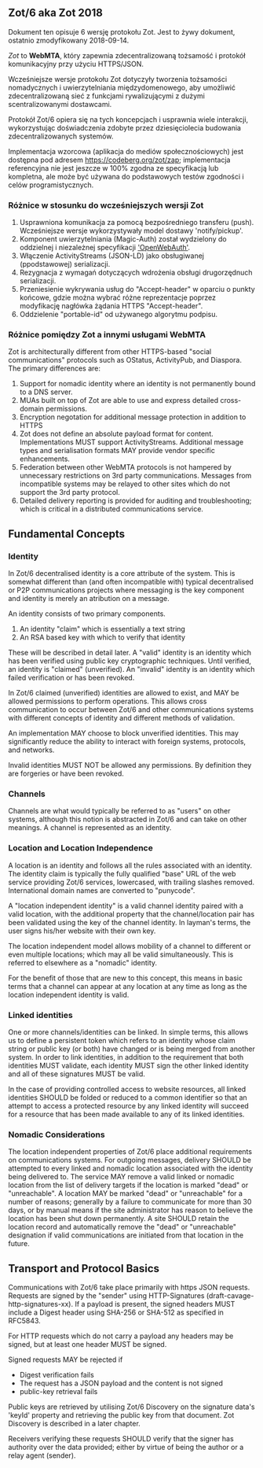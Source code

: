 ## Zot/6 aka Zot 2018

Dokument ten opisuje 6 wersję protokołu Zot. Jest to żywy dokument, ostatnio zmodyfikowany 2018-09-14.

*Zot* to **WebMTA**, który zapewnia zdecentralizowaną tożsamość i protokół komunikacyjny przy użyciu HTTPS/JSON. 

Wcześniejsze wersje protokołu Zot dotyczyły tworzenia tożsamości nomadycznych i uwierzytelniania międzydomenowego, aby umożliwić zdecentralizowaną sieć z funkcjami rywalizującymi z dużymi scentralizowanymi dostawcami.

Protokół Zot/6 opiera się na tych koncepcjach i usprawnia wiele interakcji, wykorzystując doświadczenia zdobyte przez dziesięciolecia budowania zdecentralizowanych systemów.

Implementacja wzorcowa (aplikacja do mediów społecznościowych) jest dostępna pod adresem https://codeberg.org/zot/zap; implementacja referencyjna nie jest jeszcze w 100% zgodna ze specyfikacją lub kompletna, ale może być używana do podstawowych testów zgodności i celów programistycznych. 

### Różnice w stosunku do wcześniejszych wersji Zot

1. Usprawniona komunikacja za pomocą bezpośredniego transferu (push). Wcześniejsze wersje wykorzystywały model dostawy 'notify/pickup'.
2. Komponent uwierzytelniania (Magic-Auth) został wydzielony do oddzielnej i niezależnej specyfikacji ['OpenWebAuth'](spec/OpenWebAuth/Home.md).
3. Włączenie ActivityStreams (JSON-LD) jako obsługiwanej (ppodstawowej) serializacji.
4. Rezygnacja z wymagań dotyczących wdrożenia obsługi drugorzędnuch serializacji.
5. Przeniesienie wykrywania usług do "Accept-header" w oparciu o punkty końcowe, gdzie można wybrać różne reprezentacje poprzez modyfikację nagłówka żądania HTTPS "Accept-header". 
6. Oddzielenie "portable-id" od używanego algorytmu podpisu.

### Różnice pomiędzy Zot a innymi usługami WebMTA

Zot is architecturally different from other HTTPS-based "social communications" protocols such as OStatus, ActivityPub, and Diaspora. The primary differences are:

1. Support for nomadic identity where an identity is not permanently bound to a DNS server.
2. MUAs built on top of Zot are able to use and express detailed cross-domain permissions.
3. Encryption negotation for additional message protection in addition to HTTPS
4. Zot does not define an absolute payload format for content. Implementations MUST support ActivityStreams. Additional message types and serialisation formats MAY provide vendor specific enhancements.   
5. Federation between other WebMTA protocols is not hampered by unnecessary restrictions on 3rd party communications. Messages from incompatible systems may be relayed to other sites which do not support the 3rd party protocol.
6. Detailed delivery reporting is provided for auditing and troubleshooting; which is critical in a distributed communications service.

## Fundamental Concepts

### Identity

In Zot/6 decentralised identity is a core attribute of the system. This is somewhat different than (and often incompatible with) typical decentralised or P2P communications projects where messaging is the key component and identity is merely an atribution on a message.

An identity consists of two primary components.

1. An identity "claim" which is essentially a text string
2. An RSA based key with which to verify that identity

These will be described in detail later. A "valid" identity is an identity which has been verified using public key cryptographic techniques. Until verified, an identity is "claimed" (unverified). An "invalid" identity is an identity which failed verification or has been revoked. 

In Zot/6 claimed (unverified) identities are allowed to exist, and MAY be allowed permissions to perform operations. This allows cross communication to occur between Zot/6 and other communications systems with different concepts of identity and different methods of validation.

An implementation MAY choose to block unverified identities. This may significantly reduce the ability to interact with foreign systems, protocols, and networks.   

Invalid identities MUST NOT be allowed any permissions. By definition they are forgeries or have been revoked. 

### Channels

Channels are what would typically be referred to as "users" on other systems, although this notion is abstracted in Zot/6 and can take on other meanings. A channel is represented as an identity. 

### Location and Location Independence

A location is an identity and follows all the rules associated with an identity. The identity claim is typically the fully qualified "base" URL of the web service providing Zot/6 services, lowercased, with trailing slashes removed. International domain names are converted to "punycode".

A "location independent identity" is a valid channel identity paired with a valid location, with the additional property that the channel/location pair has been validated using the key of the channel identity. In layman's terms, the user signs his/her website with their own key.

The location independent model allows mobility of a channel to different or even multiple locations; which may all be valid simultaneously. This is referred to elsewhere as a "nomadic" identity. 

For the benefit of those that are new to this concept, this means in basic terms that a channel can appear at any location at any time as long as the location independent identity is valid.

### Linked identities

One or more channels/identities can be linked. In simple terms, this allows us to define a persistent token which refers to an identity whose claim string or public key (or both) have changed or is being merged from another system. In order to link identities, in addition to the requirement that both identities MUST validate, each identity MUST sign the other linked identity and all of these signatures MUST be valid.

In the case of providing controlled access to website resources, all linked identities SHOULD be folded or reduced to a common identifier so that an attempt to access a protected resource by any linked identity will succeed for a resource that has been made available to any of its linked identities.

### Nomadic Considerations

The location independent properties of Zot/6 place additional requirements on communications systems. For outgoing messages, delivery SHOULD be attempted to every linked and nomadic location associated with the identity being delivered to. The service MAY remove a valid linked or nomadic location from the list of delivery targets if the location is marked "dead" or "unreachable". A location MAY be marked "dead" or "unreachable" for a number of reasons; generally by a failure to communicate for more than 30 days, or by manual means if the site administrator has reason to believe the location has been shut down permanently. A site SHOULD retain the location record and automatically remove the "dead" or "unreachable" designation if valid communications are initiated from that location in the future.   


## Transport and Protocol Basics

Communications with Zot/6 take place primarily with https JSON requests. Requests are signed by the "sender" using HTTP-Signatures (draft-cavage-http-signatures-xx). If a payload is present, the signed headers MUST include a Digest header using SHA-256 or SHA-512 as specified in RFC5843. 

For HTTP requests which do not carry a payload any headers may be signed, but at least one header MUST be signed. 

Signed requests MAY be rejected if

- Digest verification fails
- The request has a JSON payload and the content is not signed
- public-key retrieval fails


Public keys are retrieved by utilising Zot/6 Discovery on the signature data's 'keyId' property and retrieving the public key from that document. Zot Discovery is described in a later chapter.

Receivers verifying these requests SHOULD verify that the signer has authority over the data provided; either by virtue of being the author or a relay agent (sender).